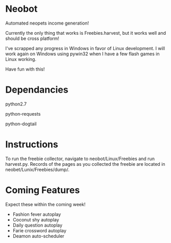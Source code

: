 Neobot
======

Automated neopets income generation!

Currently the only thing that works is Freebies.harvest, but it works well and should be cross
platform!

I've scrapped any progress in Windows in favor of Linux development. I will work again on Windows using pywin32 when I have a few flash games in Linux working.


Have fun with this!


Dependancies
======
python2.7

python-requests

python-dogtail


Instructions
======
To run the freebie collector, navigate to neobot/Linux/Freebies and run harvest.py. Records of the pages as you collected the freebie are located in neobet/Lunix/Freebies/dump/.


Coming Features
======
Expect these within the coming week!
 
* Fashion fever autoplay
* Coconut shy autoplay
* Daily question autoplay
* Farie crossword autoplay
* Deamon auto-scheduler

